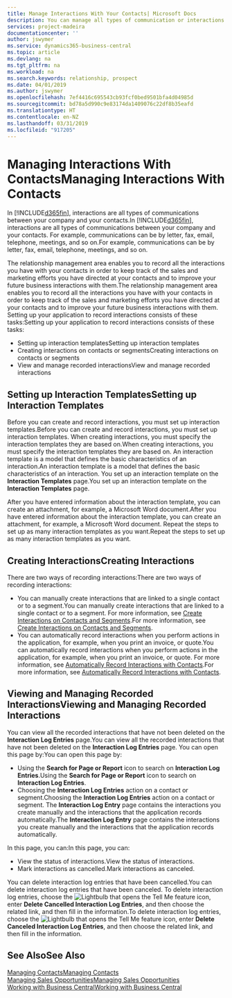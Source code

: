 ```yaml
---
title: Manage Interactions With Your Contacts| Microsoft Docs
description: You can manage all types of communication or interactions between your company and your contacts, for example, letters, phone calls, meetings, and so on.
services: project-madeira
documentationcenter: ''
author: jswymer
ms.service: dynamics365-business-central
ms.topic: article
ms.devlang: na
ms.tgt_pltfrm: na
ms.workload: na
ms.search.keywords: relationship, prospect
ms.date: 04/01/2019
ms.author: jswymer
ms.openlocfilehash: 7ef4416c695543cb93fcf0bed9501bfa4d04985d
ms.sourcegitcommit: bd78a5d990c9e83174da1409076c22df8b35eafd
ms.translationtype: HT
ms.contentlocale: en-NZ
ms.lasthandoff: 03/31/2019
ms.locfileid: "917205"
---
```

# <a name="managing-interactions-with-contacts"></a><span data-ttu-id="947c3-103">Managing Interactions With Contacts</span><span class="sxs-lookup"><span data-stu-id="947c3-103">Managing Interactions With Contacts</span></span>
<span data-ttu-id="947c3-104">In [!INCLUDE[d365fin](includes/d365fin_md.md)], interactions are all types of communications between your company and your contacts.</span><span class="sxs-lookup"><span data-stu-id="947c3-104">In [!INCLUDE[d365fin](includes/d365fin_md.md)], interactions are all types of communications between your company and your contacts.</span></span> <span data-ttu-id="947c3-105">For example, communications can be by letter, fax, email, telephone, meetings, and so on.</span><span class="sxs-lookup"><span data-stu-id="947c3-105">For example, communications can be by letter, fax, email, telephone, meetings, and so on.</span></span>

<span data-ttu-id="947c3-106">The relationship management area enables you to record all the interactions you have with your contacts in order to keep track of the sales and marketing efforts you have directed at your contacts and to improve your future business interactions with them.</span><span class="sxs-lookup"><span data-stu-id="947c3-106">The relationship management area enables you to record all the interactions you have with your contacts in order to keep track of the sales and marketing efforts you have directed at your contacts and to improve your future business interactions with them.</span></span> <span data-ttu-id="947c3-107">Setting up your application to record interactions consists of these tasks:</span><span class="sxs-lookup"><span data-stu-id="947c3-107">Setting up your application to record interactions consists of these tasks:</span></span>

* <span data-ttu-id="947c3-108">Setting up interaction templates</span><span class="sxs-lookup"><span data-stu-id="947c3-108">Setting up interaction templates</span></span>  
* <span data-ttu-id="947c3-109">Creating interactions on contacts or segments</span><span class="sxs-lookup"><span data-stu-id="947c3-109">Creating interactions on contacts or segments</span></span>  
* <span data-ttu-id="947c3-110">View and manage recorded interactions</span><span class="sxs-lookup"><span data-stu-id="947c3-110">View and manage recorded interactions</span></span>  

##  <a name="setting-up-interaction-templates"></a><span data-ttu-id="947c3-111">Setting up Interaction Templates</span><span class="sxs-lookup"><span data-stu-id="947c3-111">Setting up Interaction Templates</span></span>
<span data-ttu-id="947c3-112">Before you can create and record interactions, you must set up interaction templates.</span><span class="sxs-lookup"><span data-stu-id="947c3-112">Before you can create and record interactions, you must set up interaction templates.</span></span> <span data-ttu-id="947c3-113">When creating interactions, you must specify the interaction templates they are based on.</span><span class="sxs-lookup"><span data-stu-id="947c3-113">When creating interactions, you must specify the interaction templates they are based on.</span></span> <span data-ttu-id="947c3-114">An interaction template is a model that defines the basic characteristics of an interaction.</span><span class="sxs-lookup"><span data-stu-id="947c3-114">An interaction template is a model that defines the basic characteristics of an interaction.</span></span>
<span data-ttu-id="947c3-115">You set up an interaction template on the **Interaction Templates** page.</span><span class="sxs-lookup"><span data-stu-id="947c3-115">You set up an interaction template on the **Interaction Templates** page.</span></span>

<span data-ttu-id="947c3-116">After you have entered information about the interaction template, you can create an attachment, for example, a Microsoft Word document.</span><span class="sxs-lookup"><span data-stu-id="947c3-116">After you have entered information about the interaction template, you can create an attachment, for example, a Microsoft Word document.</span></span> <span data-ttu-id="947c3-117">Repeat the steps to set up as many interaction templates as you want.</span><span class="sxs-lookup"><span data-stu-id="947c3-117">Repeat the steps to set up as many interaction templates as you want.</span></span>  

## <a name="creating-interactions"></a><span data-ttu-id="947c3-118">Creating Interactions</span><span class="sxs-lookup"><span data-stu-id="947c3-118">Creating Interactions</span></span>
<span data-ttu-id="947c3-119">There are two ways of recording interactions:</span><span class="sxs-lookup"><span data-stu-id="947c3-119">There are two ways of recording interactions:</span></span>

* <span data-ttu-id="947c3-120">You can manually create interactions that are linked to a single contact or to a segment.</span><span class="sxs-lookup"><span data-stu-id="947c3-120">You can manually create interactions that are linked to a single contact or to a segment.</span></span> <span data-ttu-id="947c3-121">For more information, see [Create Interactions on Contacts and Segments](marketing-how-create-interactions.md).</span><span class="sxs-lookup"><span data-stu-id="947c3-121">For more information, see [Create Interactions on Contacts and Segments](marketing-how-create-interactions.md).</span></span>  
* <span data-ttu-id="947c3-122">You can automatically record interactions when you perform actions in the application, for example, when you print an invoice, or quote.</span><span class="sxs-lookup"><span data-stu-id="947c3-122">You can automatically record interactions when you perform actions in the application, for example, when you print an invoice, or quote.</span></span> <span data-ttu-id="947c3-123">For more information, see [Automatically Record Interactions with Contacts](marketing-auto-record-interactions.md).</span><span class="sxs-lookup"><span data-stu-id="947c3-123">For more information, see [Automatically Record Interactions with Contacts](marketing-auto-record-interactions.md).</span></span>

## <a name="viewing-and-managing-recorded-interactions"></a><span data-ttu-id="947c3-124">Viewing and Managing Recorded Interactions</span><span class="sxs-lookup"><span data-stu-id="947c3-124">Viewing and Managing Recorded Interactions</span></span>
<span data-ttu-id="947c3-125">You can view all the recorded interactions that have not been deleted on the **Interaction Log Entries** page.</span><span class="sxs-lookup"><span data-stu-id="947c3-125">You can view all the recorded interactions that have not been deleted on the **Interaction Log Entries** page.</span></span> <span data-ttu-id="947c3-126">You can open this page by:</span><span class="sxs-lookup"><span data-stu-id="947c3-126">You can open this page by:</span></span>

* <span data-ttu-id="947c3-127">Using the **Search for Page or Report** icon to search on **Interaction Log Entries**.</span><span class="sxs-lookup"><span data-stu-id="947c3-127">Using the **Search for Page or Report** icon to search on **Interaction Log Entries**.</span></span>
* <span data-ttu-id="947c3-128">Choosing the **Interaction Log Entries** action on a contact or segment.</span><span class="sxs-lookup"><span data-stu-id="947c3-128">Choosing the **Interaction Log Entries** action on a contact or segment.</span></span>
  <span data-ttu-id="947c3-129">The **Interaction Log Entry** page contains the interactions you create manually and the interactions that the application records automatically.</span><span class="sxs-lookup"><span data-stu-id="947c3-129">The **Interaction Log Entry** page contains the interactions you create manually and the interactions that the application records automatically.</span></span>

<span data-ttu-id="947c3-130">In this page, you can:</span><span class="sxs-lookup"><span data-stu-id="947c3-130">In this page, you can:</span></span>

* <span data-ttu-id="947c3-131">View the status of interactions.</span><span class="sxs-lookup"><span data-stu-id="947c3-131">View the status of interactions.</span></span>
* <span data-ttu-id="947c3-132">Mark interactions as cancelled.</span><span class="sxs-lookup"><span data-stu-id="947c3-132">Mark interactions as canceled.</span></span>

<span data-ttu-id="947c3-133">You can delete interaction log entries that have been cancelled.</span><span class="sxs-lookup"><span data-stu-id="947c3-133">You can delete interaction log entries that have been canceled.</span></span> <span data-ttu-id="947c3-134">To delete interaction log entries, choose the ![Lightbulb that opens the Tell Me feature](media/ui-search/search_small.png "Tell me what you want to do") icon, enter **Delete Cancelled Interaction Log Entries**, and then choose the related link, and then fill in the information.</span><span class="sxs-lookup"><span data-stu-id="947c3-134">To delete interaction log entries, choose the ![Lightbulb that opens the Tell Me feature](media/ui-search/search_small.png "Tell me what you want to do") icon, enter **Delete Canceled Interaction Log Entries**, and then choose the related link, and then fill in the information.</span></span>

## <a name="see-also"></a><span data-ttu-id="947c3-135">See Also</span><span class="sxs-lookup"><span data-stu-id="947c3-135">See Also</span></span>
[<span data-ttu-id="947c3-136">Managing Contacts</span><span class="sxs-lookup"><span data-stu-id="947c3-136">Managing Contacts</span></span>](marketing-contacts.md)  
[<span data-ttu-id="947c3-137">Managing Sales Opportunities</span><span class="sxs-lookup"><span data-stu-id="947c3-137">Managing Sales Opportunities</span></span>](marketing-manage-sales-opportunities.md)  
[<span data-ttu-id="947c3-138">Working with Business Central</span><span class="sxs-lookup"><span data-stu-id="947c3-138">Working with Business Central</span></span>](ui-work-product.md)  
